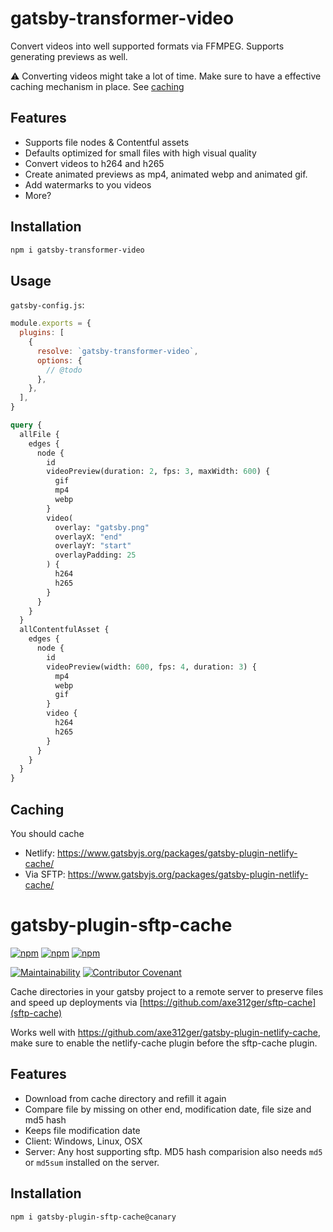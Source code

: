 # gatsby-transformer-video

Convert videos into well supported formats via FFMPEG. Supports generating previews as well.

:warning: Converting videos might take a lot of time. Make sure to have a effective caching mechanism in place. See [caching](#caching)

## Features

- Supports file nodes & Contentful assets
- Defaults optimized for small files with high visual quality
- Convert videos to h264 and h265
- Create animated previews as mp4, animated webp and animated gif.
- Add watermarks to you videos
- More?

## Installation

```sh
npm i gatsby-transformer-video
```

## Usage

`gatsby-config.js`:

```js
module.exports = {
  plugins: [
    {
      resolve: `gatsby-transformer-video`,
      options: {
        // @todo
      },
    },
  ],
}
```

```graphql
query {
  allFile {
    edges {
      node {
        id
        videoPreview(duration: 2, fps: 3, maxWidth: 600) {
          gif
          mp4
          webp
        }
        video(
          overlay: "gatsby.png"
          overlayX: "end"
          overlayY: "start"
          overlayPadding: 25
        ) {
          h264
          h265
        }
      }
    }
  }
  allContentfulAsset {
    edges {
      node {
        id
        videoPreview(width: 600, fps: 4, duration: 3) {
          mp4
          webp
          gif
        }
        video {
          h264
          h265
        }
      }
    }
  }
}
```

## Caching

You should cache

- Netlify: https://www.gatsbyjs.org/packages/gatsby-plugin-netlify-cache/
- Via SFTP: https://www.gatsbyjs.org/packages/gatsby-plugin-netlify-cache/

# gatsby-plugin-sftp-cache

[![npm](https://img.shields.io/npm/v/gatsby-plugin-sftp-cache.svg?label=npm@latest)](https://www.npmjs.com/package/gatsby-plugin-sftp-cache)
[![npm](https://img.shields.io/npm/v/gatsby-plugin-sftp-cache/canary.svg)](https://www.npmjs.com/package/gatsby-plugin-sftp-cache)
[![npm](https://img.shields.io/npm/dm/gatsby-plugin-sftp-cache.svg)](https://www.npmjs.com/package/gatsby-plugin-sftp-cache)

[![Maintainability](https://api.codeclimate.com/v1/badges/fc81fa5e535561c0a6ff/maintainability)](https://codeclimate.com/github/axe312ger/gatsby-plugin-sftp-cache/maintainability)
[![Contributor Covenant](https://img.shields.io/badge/Contributor%20Covenant-v1.4%20adopted-ff69b4.svg)](CODE_OF_CONDUCT.md)

Cache directories in your gatsby project to a remote server to preserve files and speed up deployments via [https://github.com/axe312ger/sftp-cache](sftp-cache)

Works well with https://github.com/axe312ger/gatsby-plugin-netlify-cache, make sure to enable the netlify-cache plugin before the sftp-cache plugin.

## Features

- Download from cache directory and refill it again
- Compare file by missing on other end, modification date, file size and md5 hash
- Keeps file modification date
- Client: Windows, Linux, OSX
- Server: Any host supporting sftp. MD5 hash comparision also needs `md5` or `md5sum` installed on the server.

## Installation

```sh
npm i gatsby-plugin-sftp-cache@canary
```
